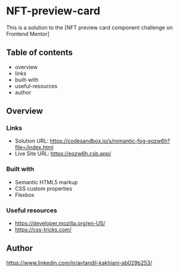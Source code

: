 # NFT-preview-card

This is a solution to the [NFT preview card component challenge on Frontend Mentor]

## Table of contents

- overview
- links
- built-with
- useful-resources
- author


## Overview


### Links

- Solution URL: https://codesandbox.io/s/romantic-fog-eozw6h?file=/index.html
- Live Site URL: https://eozw6h.csb.app/

### Built with

- Semantic HTML5 markup
- CSS custom properties
- Flexbox


### Useful resources

- https://developer.mozilla.org/en-US/
- https://css-tricks.com/

## Author

https://www.linkedin.com/in/avtandil-kakhiani-ab029b253/



